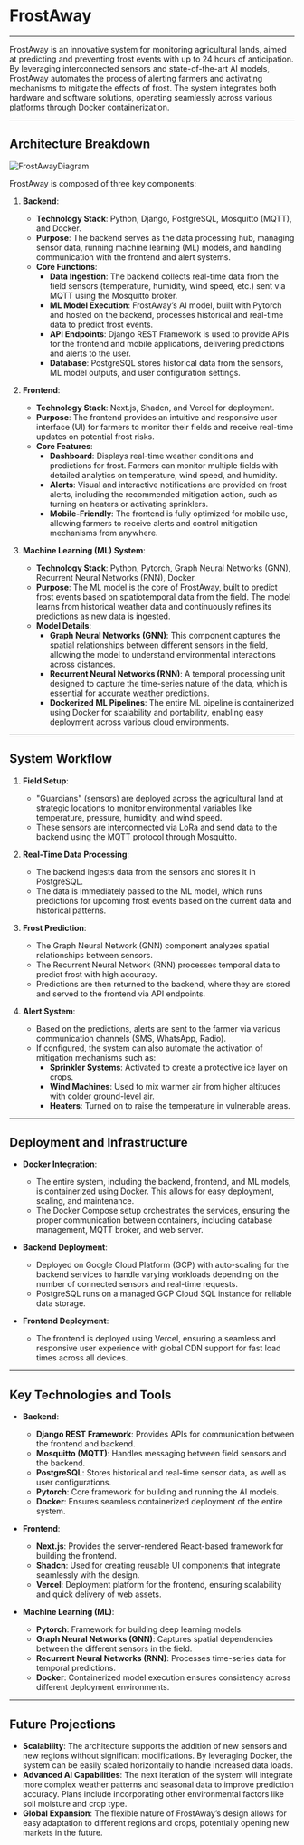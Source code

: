 # FrostAway

---

FrostAway is an innovative system for monitoring agricultural lands, aimed at predicting and preventing frost events with up to 24 hours of anticipation. By leveraging interconnected sensors and state-of-the-art AI models, FrostAway automates the process of alerting farmers and activating mechanisms to mitigate the effects of frost. The system integrates both hardware and software solutions, operating seamlessly across various platforms through Docker containerization.

---

## Architecture Breakdown

![FrostAwayDiagram](https://github.com/user-attachments/assets/49a7bfeb-20ef-4d91-8a61-dcb38e89b8f7)

FrostAway is composed of three key components:

1. **Backend**:
   - **Technology Stack**: Python, Django, PostgreSQL, Mosquitto (MQTT), and Docker.
   - **Purpose**: The backend serves as the data processing hub, managing sensor data, running machine learning (ML) models, and handling communication with the frontend and alert systems.
   - **Core Functions**:
     - **Data Ingestion**: The backend collects real-time data from the field sensors (temperature, humidity, wind speed, etc.) sent via MQTT using the Mosquitto broker.
     - **ML Model Execution**: FrostAway’s AI model, built with Pytorch and hosted on the backend, processes historical and real-time data to predict frost events.
     - **API Endpoints**: Django REST Framework is used to provide APIs for the frontend and mobile applications, delivering predictions and alerts to the user.
     - **Database**: PostgreSQL stores historical data from the sensors, ML model outputs, and user configuration settings.

2. **Frontend**:
   - **Technology Stack**: Next.js, Shadcn, and Vercel for deployment.
   - **Purpose**: The frontend provides an intuitive and responsive user interface (UI) for farmers to monitor their fields and receive real-time updates on potential frost risks.
   - **Core Features**:
     - **Dashboard**: Displays real-time weather conditions and predictions for frost. Farmers can monitor multiple fields with detailed analytics on temperature, wind speed, and humidity.
     - **Alerts**: Visual and interactive notifications are provided on frost alerts, including the recommended mitigation action, such as turning on heaters or activating sprinklers.
     - **Mobile-Friendly**: The frontend is fully optimized for mobile use, allowing farmers to receive alerts and control mitigation mechanisms from anywhere.

3. **Machine Learning (ML) System**:
   - **Technology Stack**: Python, Pytorch, Graph Neural Networks (GNN), Recurrent Neural Networks (RNN), Docker.
   - **Purpose**: The ML model is the core of FrostAway, built to predict frost events based on spatiotemporal data from the field. The model learns from historical weather data and continuously refines its predictions as new data is ingested.
   - **Model Details**:
     - **Graph Neural Networks (GNN)**: This component captures the spatial relationships between different sensors in the field, allowing the model to understand environmental interactions across distances.
     - **Recurrent Neural Networks (RNN)**: A temporal processing unit designed to capture the time-series nature of the data, which is essential for accurate weather predictions.
     - **Dockerized ML Pipelines**: The entire ML pipeline is containerized using Docker for scalability and portability, enabling easy deployment across various cloud environments.

---

## System Workflow

1. **Field Setup**:
   - "Guardians" (sensors) are deployed across the agricultural land at strategic locations to monitor environmental variables like temperature, pressure, humidity, and wind speed.
   - These sensors are interconnected via LoRa and send data to the backend using the MQTT protocol through Mosquitto.

2. **Real-Time Data Processing**:
   - The backend ingests data from the sensors and stores it in PostgreSQL.
   - The data is immediately passed to the ML model, which runs predictions for upcoming frost events based on the current data and historical patterns.

3. **Frost Prediction**:
   - The Graph Neural Network (GNN) component analyzes spatial relationships between sensors.
   - The Recurrent Neural Network (RNN) processes temporal data to predict frost with high accuracy.
   - Predictions are then returned to the backend, where they are stored and served to the frontend via API endpoints.

4. **Alert System**:
   - Based on the predictions, alerts are sent to the farmer via various communication channels (SMS, WhatsApp, Radio).
   - If configured, the system can also automate the activation of mitigation mechanisms such as:
     - **Sprinkler Systems**: Activated to create a protective ice layer on crops.
     - **Wind Machines**: Used to mix warmer air from higher altitudes with colder ground-level air.
     - **Heaters**: Turned on to raise the temperature in vulnerable areas.

---

## Deployment and Infrastructure

- **Docker Integration**:
  - The entire system, including the backend, frontend, and ML models, is containerized using Docker. This allows for easy deployment, scaling, and maintenance.
  - The Docker Compose setup orchestrates the services, ensuring the proper communication between containers, including database management, MQTT broker, and web server.

- **Backend Deployment**:
  - Deployed on Google Cloud Platform (GCP) with auto-scaling for the backend services to handle varying workloads depending on the number of connected sensors and real-time requests.
  - PostgreSQL runs on a managed GCP Cloud SQL instance for reliable data storage.

- **Frontend Deployment**:
  - The frontend is deployed using Vercel, ensuring a seamless and responsive user experience with global CDN support for fast load times across all devices.

---

## Key Technologies and Tools

- **Backend**:
  - **Django REST Framework**: Provides APIs for communication between the frontend and backend.
  - **Mosquitto (MQTT)**: Handles messaging between field sensors and the backend.
  - **PostgreSQL**: Stores historical and real-time sensor data, as well as user configurations.
  - **Pytorch**: Core framework for building and running the AI models.
  - **Docker**: Ensures seamless containerized deployment of the entire system.

- **Frontend**:
  - **Next.js**: Provides the server-rendered React-based framework for building the frontend.
  - **Shadcn**: Used for creating reusable UI components that integrate seamlessly with the design.
  - **Vercel**: Deployment platform for the frontend, ensuring scalability and quick delivery of web assets.

- **Machine Learning (ML)**:
  - **Pytorch**: Framework for building deep learning models.
  - **Graph Neural Networks (GNN)**: Captures spatial dependencies between the different sensors in the field.
  - **Recurrent Neural Networks (RNN)**: Processes time-series data for temporal predictions.
  - **Docker**: Containerized model execution ensures consistency across different deployment environments.

---

## Future Projections

- **Scalability**: The architecture supports the addition of new sensors and new regions without significant modifications. By leveraging Docker, the system can be easily scaled horizontally to handle increased data loads.
- **Advanced AI Capabilities**: The next iteration of the system will integrate more complex weather patterns and seasonal data to improve prediction accuracy. Plans include incorporating other environmental factors like soil moisture and crop type.
- **Global Expansion**: The flexible nature of FrostAway’s design allows for easy adaptation to different regions and crops, potentially opening new markets in the future.
